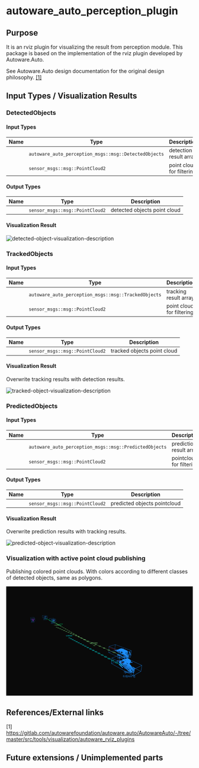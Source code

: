 # autoware_auto_perception_plugin

## Purpose

It is an rviz plugin for visualizing the result from perception module. This package is based on the implementation of the rviz plugin developed by Autoware.Auto.

See Autoware.Auto design documentation for the original design philosophy. [[1]](https://gitlab.com/autowarefoundation/autoware.auto/AutowareAuto/-/blob/master/src/tools/visualization/autoware_rviz_plugins)

<!-- Write the purpose of this package and briefly describe the features.

Example:
  {package_name} is a package for planning trajectories that can avoid obstacles.
  This feature consists of two steps: obstacle filtering and optimizing trajectory.
-->

## Input Types / Visualization Results

### DetectedObjects

#### Input Types

| Name | Type                                                  | Description               |
| ---- | ----------------------------------------------------- | ----------------------    |
|      | `autoware_auto_perception_msgs::msg::DetectedObjects` | detection result array    |
|      | `sensor_msgs::msg::PointCloud2`                       | point cloud for filtering |

#### Output Types

| Name | Type                                                  | Description                  |
| ---- | ----------------------------------------------------- | ----------------------       |
|      | `sensor_msgs::msg::PointCloud2`                       | detected objects point cloud |

#### Visualization Result

![detected-object-visualization-description](./images/detected-object-visualization-description.jpg)

### TrackedObjects

#### Input Types

| Name | Type                                                 | Description           |
| ---- | ---------------------------------------------------- | --------------------- |
|      | `autoware_auto_perception_msgs::msg::TrackedObjects` | tracking result array |
|      | `sensor_msgs::msg::PointCloud2`                       | point cloud for filtering |

#### Output Types

| Name | Type                                                  | Description                  |
| ---- | ----------------------------------------------------- | ----------------------       |
|      | `sensor_msgs::msg::PointCloud2`                       | tracked objects point cloud  |


#### Visualization Result

Overwrite tracking results with detection results.

![tracked-object-visualization-description](./images/tracked-object-visualization-description.jpg)

### PredictedObjects

#### Input Types

| Name | Type                                                   | Description             |
| ---- | ------------------------------------------------------ | ----------------------- |
|      | `autoware_auto_perception_msgs::msg::PredictedObjects` | prediction result array |
|      | `sensor_msgs::msg::PointCloud2`                       | pointcloud for filtering |

#### Output Types

| Name | Type                                                  | Description                  |
| ---- | ----------------------------------------------------- | ----------------------       |
|      | `sensor_msgs::msg::PointCloud2`                       | predicted objects pointcloud |


#### Visualization Result

Overwrite prediction results with tracking results.

![predicted-object-visualization-description](./images/predicted-object-visualization-description.jpg)

### Visualization with active point cloud publishing

Publishing colored point clouds. With colors according to different classes of detected objects, same as polygons. 

![visualization-with-pointcloud](./images/3d_pointcloud.png)

## References/External links

[1] <https://gitlab.com/autowarefoundation/autoware.auto/AutowareAuto/-/tree/master/src/tools/visualization/autoware_rviz_plugins>

## Future extensions / Unimplemented parts
